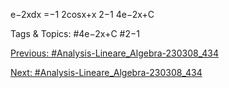 e−2xdx
=−1
2cosx+x
2−1
4e−2x+C

   Tags & Topics:
   #4e−2x+C
   #2−1

[Previous: #Analysis-Lineare_Algebra-230308_434](Analysis-Lineare_Algebra-230308_434.md)

[Next: #Analysis-Lineare_Algebra-230308_434](Analysis-Lineare_Algebra-230308_434.md)